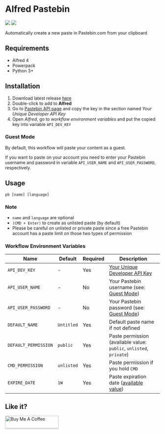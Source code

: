 # Alfred Pastebin
<p>
<img src="https://img.shields.io/github/v/release/earthpyy/alfred-pastebin">
<img src="https://img.shields.io/github/workflow/status/earthpyy/alfred-pastebin/Python%20application">
</p>

</p>
Automatically create a new paste in Pastebin.com from your clipboard
</p>


## Requirements
- Alfred 4
- Powerpack
- Python 3+


## Installation
1. Download latest release [here](https://github.com/earthpyy/alfred-pastebin/releases/latest)
2. Double-click to add to **Alfred**
3. Go to [Pastebin API page](https://pastebin.com/doc_api#1) and copy the key in the section named _Your Unique Developer API Key_
4. Open _Alfred_, go to _workflow environment variables_ and put the copied key into variable `API_DEV_KEY`

### Guest Mode
By default, this workflow will paste your content as a guest.

If you want to paste on your account you need to enter your Pastebin username and password in variable `API_USER_NAME` and `API_USER_PASSWORD`, respectively.


## Usage
```
pb [name] [language]
```

### Note
- `name` and `language` are optional
- `(CMD + Enter)` to create as unlisted paste (by default)
- Please be careful on unlisted or private paste since a free Pastebin account has a paste limit on those two types of permission


### Workflow Environment Variables

| Name | Default | Required | Description |
| ---- | ------- | -------- | ----------- |
| `API_DEV_KEY` | - | Yes | [Your Unique Developer API Key](https://pastebin.com/doc_api#1) |
| `API_USER_NAME` | - | No | Your Pastebin username (see: [Guest Mode](#guest-mode)) |
| `API_USER_PASSWORD` | - | No | Your Pastebin password (see: [Guest Mode](#guest-mode)) |
| `DEFAULT_NAME` | `Untitled` | Yes | Default paste name if not defined |
| `DEFAULT_PERMISSION` | `public` | Yes | Paste permission (available value: `public`, `unlisted`, `private`) |
| `CMD_PERMISSION` | `unlisted` | Yes | Paste permission if you hold `CMD` |
| `EXPIRE_DATE` | `1W` | Yes | Paste expiration date ([available value](https://pastebin.com/doc_api#6)) |


## Like it?
<a href="https://www.buymeacoffee.com/earthpyy" target="_blank"><img src="https://www.buymeacoffee.com/assets/img/custom_images/orange_img.png" alt="Buy Me A Coffee" style="height: 41px !important;width: 174px !important;box-shadow: 0px 3px 2px 0px rgba(190, 190, 190, 0.5) !important;-webkit-box-shadow: 0px 3px 2px 0px rgba(190, 190, 190, 0.5) !important;" ></a>
